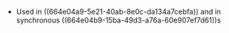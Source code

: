 - Used in ((664e04a9-5e21-40ab-8e0c-da134a7cebfa)) and in synchronous ((664e04b9-15ba-49d3-a76a-60e907ef7d61))s